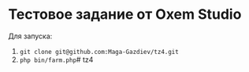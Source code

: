 # Тестовое задание от Oxem Studio

Для запуска:
1. `git clone git@github.com:Maga-Gazdiev/tz4.git`
2. `php bin/farm.php`# tz4
